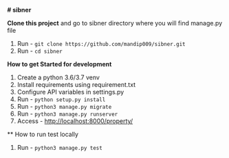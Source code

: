 **# sibner**

**Clone this project** and go to sibner directory where you will find manage.py file

1. Run - ``` git clone https://github.com/mandip009/sibner.git ```
2. Run - ``` cd sibner ```

**How to get Started for development**

1. Create a python 3.6/3.7 venv
2. Install requirements using requirement.txt
3. Configure API variables in settings.py
4. Run - ```python setup.py install```
5. Run - ``` python3 manage.py migrate ```
6. Run - ``` python3 manage.py runserver ```
7. Access - [http://localhost:8000/property/](http://localhost:8000/property/)

** How to run test locally

1. Run - ``` python3 manage.py test ```




